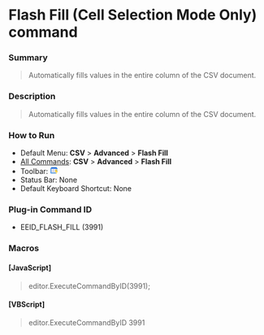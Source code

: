 # Flash Fill (Cell Selection Mode Only) command

### Summary

> Automatically fills values in the entire column of the CSV document.

### Description

> Automatically fills values in the entire column of the CSV document.

### How to Run

- Default Menu: **CSV** \> **Advanced** \> **Flash Fill**
- [All Commands](../tools/all_commands): **CSV** \> **Advanced** \> **Flash Fill**
- Toolbar: ![](../../images/flash_fill.png)
- Status Bar: None
- Default Keyboard Shortcut: None

### Plug-in Command ID

- EEID\_FLASH\_FILL (3991)

### Macros

#### \[JavaScript\]

> editor.ExecuteCommandByID(3991);

#### \[VBScript\]

> editor.ExecuteCommandByID 3991
